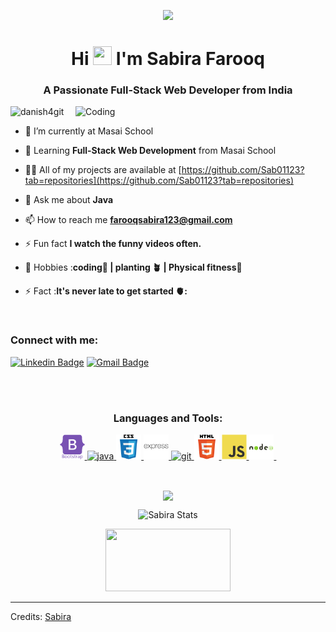 <!-- ![alt text](http://url/to/https://i.pinimg.com/originals/73/4f/b6/734fb6ed44aa280fe7546f7035363faf.gif.png) -->
<p align="center">


<div align="center"><img  src="https://cdn.dribbble.com/users/5270/screenshots/975617/meworking.gif" width="400px" /></div>
</p align="center">


 
 <h1 align="center">Hi <img src="https://media.giphy.com/media/hvRJCLFzcasrR4ia7z/giphy.gif" width="30px" height="30px"/> I'm Sabira Farooq</h1>
<h3 align="center">A Passionate Full-Stack Web Developer from India</h3>
<img align="right" alt="Coding" width="400" src="https://c.tenor.com/PP9v7VIs6R4AAAAd/scaler-create-impact.gif">

<p align="left"> <img src="https://komarev.com/ghpvc/?username=danish4git&label=Profile%20views&color=0e75b6&style=flat" alt="danish4git" /> </p>



- 🔭 I’m currently at Masai School

- 🌱 Learning **Full-Stack Web Development** from Masai School

- 👨‍💻 All of my projects are available at [https://github.com/Sab01123?tab=repositories](https://github.com/Sab01123?tab=repositories)

- 💬 Ask me about **Java**

- 📫 How to reach me **farooqsabira123@gmail.com**

- ⚡ Fun fact **I watch the funny videos often.**

- 🎯 Hobbies :**coding📕 | planting 🪴 | Physical fitness👊**

- ⚡ Fact :**It's never late to get started 🫀:**

</br>
<h3 align="left">Connect with me:</h3>
<p align="center">

  
 [![Linkedin Badge](https://img.shields.io/badge/-Sabira-blue?style=flat-square&logo=Linkedin&logoColor=white&link=https://www.linkedin.com/in/sabira-farooq//)](https://www.linkedin.com/in/sabira-farooq/)  [![Gmail Badge](https://img.shields.io/badge/-farooqsabira123@gmail.com-c14438?style=flat-square&logo=Gmail&logoColor=white&link=mailto:farooqsabira123@gmail.com)](mailto:farooqsabira123@gmail.com)
 </p>
<br>

</br>
<!--           ----------------------------------------------------------------------------------------------------------------------------------
 -->

<h3 align="center" "500"  >Languages and Tools:</h3>
<p align="center"> <a href="https://getbootstrap.com" target="_blank" rel="noreferrer"> <img src="https://raw.githubusercontent.com/devicons/devicon/master/icons/bootstrap/bootstrap-plain-wordmark.svg" alt="bootstrap" width="40" height="40"/>
  <a href="https://java.com" target="_blank" rel="noreferrer"> <img src="https://profilinator.rishav.dev/skills-assets/java-original-wordmark.svg" alt="java" width="40" height="40"/>
  </a> <a href="https://www.w3schools.com/css/" target="_blank" rel="noreferrer"> <img src="https://raw.githubusercontent.com/devicons/devicon/master/icons/css3/css3-original-wordmark.svg" alt="css3" width="40" height="40"/> </a> <a href="https://expressjs.com" target="_blank" rel="noreferrer"> <img src="https://raw.githubusercontent.com/devicons/devicon/master/icons/express/express-original-wordmark.svg" alt="express" width="40" height="40"/> </a> <a href="https://git-scm.com/" target="_blank" rel="noreferrer"> <img src="https://www.vectorlogo.zone/logos/git-scm/git-scm-icon.svg" alt="git" width="40" height="40"/> </a> <a href="https://www.w3.org/html/" target="_blank" rel="noreferrer"> <img src="https://raw.githubusercontent.com/devicons/devicon/master/icons/html5/html5-original-wordmark.svg" alt="html5" width="40" height="40"/> </a> <a href="https://developer.mozilla.org/en-US/docs/Web/JavaScript" target="_blank" rel="noreferrer"> <img src="https://raw.githubusercontent.com/devicons/devicon/master/icons/javascript/javascript-original.svg" alt="javascript" width="40" height="40"/> </a> <a href="https://www.mongodb.com/" target="_blank" rel="noreferrer"> </a> <a href="https://nodejs.org" target="_blank" rel="noreferrer"> <img src="https://raw.githubusercontent.com/devicons/devicon/master/icons/nodejs/nodejs-original-wordmark.svg" alt="nodejs" width="40" height="40"/> </a><img /> </a> <a  <img src="https://www.vectorlogo.zone/logos/tailwindcss/tailwindcss-icon.svg" alt="tailwind" width="40" height="40"/> </a> </p>
  
  </br>
  

<p align="center">
  <img width="500" align="center" src="https://github-readme-stats.vercel.app/api/top-langs/?username=Sab01123&layout=compact&langs_count=8&hide=&theme=indian-flag"  /></p>


<p align="center">
  <img alt="Sabira Stats" src="https://github-readme-stats.vercel.app/api?username=Sab01123&show_icons=true&theme=radical">
</p>

<p align="center">
  <img width="200" height="100" src="https://math.sun.ac.za/prodinger/thanks.gif">
</p>

-----
Credits: [Sabira](https://github.com/Sab01123)
